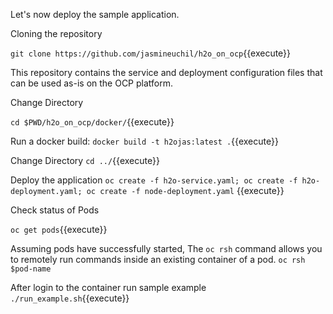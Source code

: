 

Let's now deploy the sample application.

Cloning the repository

`git clone https://github.com/jasmineuchil/h2o_on_ocp`{{execute}}

This repository contains the service and deployment configuration files that can be used as-is on the OCP platform.

Change Directory

`cd $PWD/h2o_on_ocp/docker/`{{execute}}

Run a docker build:
 `docker build -t h2ojas:latest .`{{execute}}

Change Directory
`cd ../`{{execute}}

Deploy the application
`oc create -f h2o-service.yaml; oc create -f h2o-deployment.yaml; oc create -f node-deployment.yaml` {{execute}}

Check status of Pods

`oc get pods`{{execute}}

Assuming pods have successfully started,
The `oc rsh` command allows you to remotely run commands inside an existing container of a pod.
 `oc rsh $pod-name`

After login to the container run sample example
`./run_example.sh`{{execute}}
